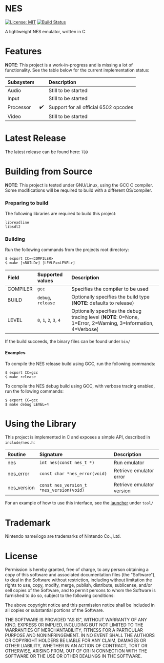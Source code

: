 NES
=

[![License: MIT](https://shields.io/badge/license-MIT-blue.svg?style=flat)](https://github.com/majestic53/nes/blob/master/license) [![Build Status](https://github.com/majestic53/nes/workflows/Build/badge.svg)](https://github.com/majestic53/nes/actions)

A lightweight NES emulator, written in C

Features
=

__NOTE__: This project is a work-in-progress and is missing a lot of functionality. See the table below for the current implementation status:

|Subsystem|                  |Description                          |
|:--------|:-----------------|:------------------------------------|
|Audio    |                  |Still to be started                  |
|Input    |                  |Still to be started                  |
|Processor|:heavy_check_mark:|Support for all official 6502 opcodes|
|Video    |                  |Still to be started                  |

Latest Release
=

The latest release can be found here: ```TBD```

Building from Source
=

__NOTE__: This project is tested under GNU/Linux, using the GCC C compiler. Some modifications will be required to build with a different OS/compiler.

### Preparing to build

The following libraries are required to build this project:

```
libreadline
libsdl2
```

### Building

Run the following commands from the projects root directory:

```
$ export CC=<COMPILER>
$ make [<BUILD>] [LEVLE=<LEVEL>]
```

|Field   |Supported values                           |Description                                                                                                  |
|:-------|:------------------------------------------|:------------------------------------------------------------------------------------------------------------|
|COMPILER|```gcc```                                  |Specifies the compiler to be used                                                                            |
|BUILD   |```debug```, ```release```                 |Optionally specifies the build type (__NOTE__: defaults to release)                                          |
|LEVEL   |```0```, ```1```, ```2```, ```3```, ```4```|Optionally specifies the debug tracing level (__NOTE__: 0=None, 1=Error, 2=Warning, 3=Information, 4=Verbose)|

If the build succeeds, the binary files can be found under ```bin/```

#### Examples

To compile the NES release build using GCC, run the following commands:

```
$ export CC=gcc
$ make release
```

To compile the NES debug build using GCC, with verbose tracing enabled, run the following commands:

```
$ export CC=gcc
$ make debug LEVEL=4
```

Using the Library
=

This project is implemented in C and exposes a simple API, described in ```include/nes.h```:

|Routine    |Signature                                   |Description              |
|:----------|:-------------------------------------------|:------------------------|
|nes        |```int nes(const nes_t *)```                |Run emulator             |
|nes_error  |```const char *nes_error(void)```           |Retrieve emulator error  |
|nes_version|```const nes_version_t *nes_version(void)```|Retrieve emulator version|

For an example of how to use this interface, see the [launcher](https://github.com/majestic53/nes/tree/master/tool) under ```tool/```

Trademark
=

Nintendo name/logo are trademarks of Nintendo Co., Ltd.

License
=

Permission is hereby granted, free of charge, to any person obtaining a copy of this software and
associated documentation files (the "Software"), to deal in the Software without restriction,
including without limitation the rights to use, copy, modify, merge, publish, distribute,
sublicense, and/or sell copies of the Software, and to permit persons to whom the Software is
furnished to do so, subject to the following conditions:

The above copyright notice and this permission notice shall be included in all copies or
substantial portions of the Software.

THE SOFTWARE IS PROVIDED "AS IS", WITHOUT WARRANTY OF ANY KIND, EXPRESS OR IMPLIED,
INCLUDING BUT NOT LIMITED TO THE WARRANTIES OF MERCHANTABILITY, FITNESS FOR A
PARTICULAR PURPOSE AND NONINFRINGEMENT. IN NO EVENT SHALL THE AUTHORS OR
COPYRIGHT HOLDERS BE LIABLE FOR ANY CLAIM, DAMAGES OR OTHER LIABILITY, WHETHER IN
AN ACTION OF CONTRACT, TORT OR OTHERWISE, ARISING FROM, OUT OF OR IN CONNECTION
WITH THE SOFTWARE OR THE USE OR OTHER DEALINGS IN THE SOFTWARE.
